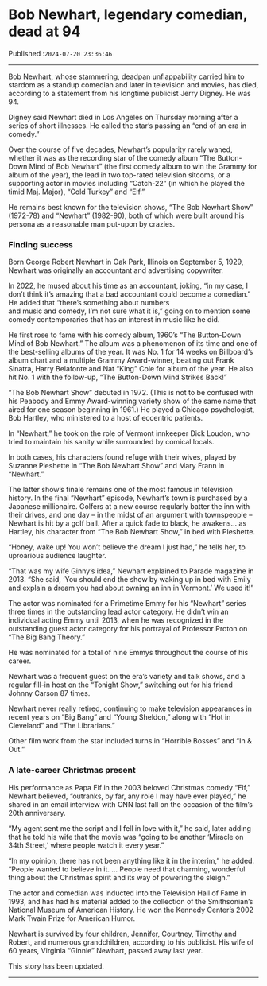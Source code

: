 # Bob Newhart, legendary comedian, dead at 94

Published :`2024-07-20 23:36:46`

---

Bob Newhart, whose stammering, deadpan unflappability carried him to stardom as a standup comedian and later in television and movies, has died, according to a statement from his longtime publicist Jerry Digney. He was 94.

Digney said Newhart died in Los Angeles on Thursday morning after a series of short illnesses. He called the star’s passing an “end of an era in comedy.”

Over the course of five decades, Newhart’s popularity rarely waned, whether it was as the recording star of the comedy album “The Button-Down Mind of Bob Newhart” (the first comedy album to win the Grammy for album of the year), the lead in two top-rated television sitcoms, or a supporting actor in movies including “Catch-22” (in which he played the timid Maj. Major), “Cold Turkey” and “Elf.”

He remains best known for the television shows, “The Bob Newhart Show” (1972-78) and “Newhart” (1982-90), both of which were built around his persona as a reasonable man put-upon by crazies.

### Finding success

Born George Robert Newhart in Oak Park, Illinois on September 5, 1929, Newhart was originally an accountant and advertising copywriter.

In 2022, he mused about his time as an accountant, joking, “in my case, I don’t think it’s amazing that a bad accountant could become a comedian.” He added that “there’s something about numbers and music and comedy, I’m not sure what it is,” going on to mention some comedy contemporaries that has an interest in music like he did.

He first rose to fame with his comedy album, 1960’s “The Button-Down Mind of Bob Newhart.” The album was a phenomenon of its time and one of the best-selling albums of the year. It was No. 1 for 14 weeks on Billboard’s album chart and a multiple Grammy Award-winner, beating out Frank Sinatra, Harry Belafonte and Nat “King” Cole for album of the year. He also hit No. 1 with the follow-up, “The Button-Down Mind Strikes Back!”

“The Bob Newhart Show” debuted in 1972. (This is not to be confused with his Peabody and Emmy Award-winning variety show of the same name that aired for one season beginning in 1961.) He played a Chicago psychologist, Bob Hartley, who ministered to a host of eccentric patients.

In “Newhart,” he took on the role of Vermont innkeeper Dick Loudon, who tried to maintain his sanity while surrounded by comical locals.

In both cases, his characters found refuge with their wives, played by Suzanne Pleshette in “The Bob Newhart Show” and Mary Frann in “Newhart.”

The latter show’s finale remains one of the most famous in television history. In the final “Newhart” episode, Newhart’s town is purchased by a Japanese millionaire. Golfers at a new course regularly batter the inn with their drives, and one day – in the midst of an argument with townspeople – Newhart is hit by a golf ball. After a quick fade to black, he awakens… as Hartley, his character from “The Bob Newhart Show,” in bed with Pleshette.

“Honey, wake up! You won’t believe the dream I just had,” he tells her, to uproarious audience laughter.

“That was my wife Ginny’s idea,” Newhart explained to Parade magazine in 2013. “She said, ‘You should end the show by waking up in bed with Emily and explain a dream you had about owning an inn in Vermont.’ We used it!”

The actor was nominated for a Primetime Emmy for his “Newhart” series three times in the outstanding lead actor category. He didn’t win an individual acting Emmy until 2013, when he was recognized in the outstanding guest actor category for his portrayal of Professor Proton on “The Big Bang Theory.”

He was nominated for a total of nine Emmys throughout the course of his career.

Newhart was a frequent guest on the era’s variety and talk shows, and a regular fill-in host on the “Tonight Show,” switching out for his friend Johnny Carson 87 times.

Newhart never really retired, continuing to make television appearances in recent years on “Big Bang” and “Young Sheldon,” along with “Hot in Cleveland” and “The Librarians.”

Other film work from the star included turns in “Horrible Bosses” and “In & Out.”

### A late-career Christmas present

His performance as Papa Elf in the 2003 beloved Christmas comedy “Elf,” Newhart believed, “outranks, by far, any role I may have ever played,” he shared in an email interview with CNN last fall on the occasion of the film’s 20th anniversary.

“My agent sent me the script and I fell in love with it,” he said, later adding that he told his wife that the movie was “going to be another ‘Miracle on 34th Street,’ where people watch it every year.”

“In my opinion, there has not been anything like it in the interim,” he added. “People wanted to believe in it. … People need that charming, wonderful thing about the Christmas spirit and its way of powering the sleigh.”

The actor and comedian was inducted into the Television Hall of Fame in 1993, and has had his material added to the collection of the Smithsonian’s National Museum of American History. He won the Kennedy Center’s 2002 Mark Twain Prize for American Humor.

Newhart is survived by four children, Jennifer, Courtney, Timothy and Robert, and numerous grandchildren, according to his publicist. His wife of 60 years, Virginia “Ginnie” Newhart, passed away last year.

This story has been updated.

---


